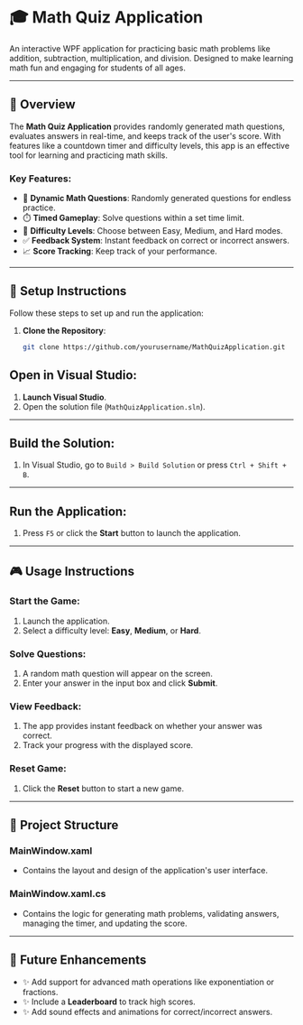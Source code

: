 # 🎓 Math Quiz Application

An interactive WPF application for practicing basic math problems like addition, subtraction, multiplication, and division. Designed to make learning math fun and engaging for students of all ages.

---

## 📝 Overview

The **Math Quiz Application** provides randomly generated math questions, evaluates answers in real-time, and keeps track of the user's score. With features like a countdown timer and difficulty levels, this app is an effective tool for learning and practicing math skills.

### Key Features:
- 🧮 **Dynamic Math Questions**: Randomly generated questions for endless practice.
- ⏱️ **Timed Gameplay**: Solve questions within a set time limit.
- 🎯 **Difficulty Levels**: Choose between Easy, Medium, and Hard modes.
- ✅ **Feedback System**: Instant feedback on correct or incorrect answers.
- 📈 **Score Tracking**: Keep track of your performance.

---

## 🚀 Setup Instructions

Follow these steps to set up and run the application:

1. **Clone the Repository**:
   ```bash
   git clone https://github.com/yourusername/MathQuizApplication.git
## Open in Visual Studio:

1. **Launch Visual Studio**.
2. Open the solution file (`MathQuizApplication.sln`).

---

## Build the Solution:

1. In Visual Studio, go to `Build > Build Solution` or press `Ctrl + Shift + B`.

---

## Run the Application:

1. Press `F5` or click the **Start** button to launch the application.

---

## 🎮 Usage Instructions

### Start the Game:
1. Launch the application.
2. Select a difficulty level: **Easy**, **Medium**, or **Hard**.

### Solve Questions:
1. A random math question will appear on the screen.
2. Enter your answer in the input box and click **Submit**.

### View Feedback:
1. The app provides instant feedback on whether your answer was correct.
2. Track your progress with the displayed score.

### Reset Game:
1. Click the **Reset** button to start a new game.

---

## 📂 Project Structure

### **MainWindow.xaml**
- Contains the layout and design of the application's user interface.

### **MainWindow.xaml.cs**
- Contains the logic for generating math problems, validating answers, managing the timer, and updating the score.

---

## 🔮 Future Enhancements

- ✨ Add support for advanced math operations like exponentiation or fractions.
- ✨ Include a **Leaderboard** to track high scores.
- ✨ Add sound effects and animations for correct/incorrect answers.
